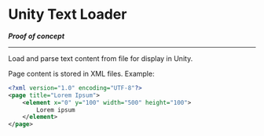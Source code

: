 # Unity Text Loader

***Proof of concept***

----

Load and parse text content from file for display in Unity.

Page content is stored in XML files. Example:
```xml
<?xml version="1.0" encoding="UTF-8"?>
<page title="Lorem Ipsum">
    <element x="0" y="100" width="500" height="100">
        Lorem ipsum
    </element>
</page>
```
